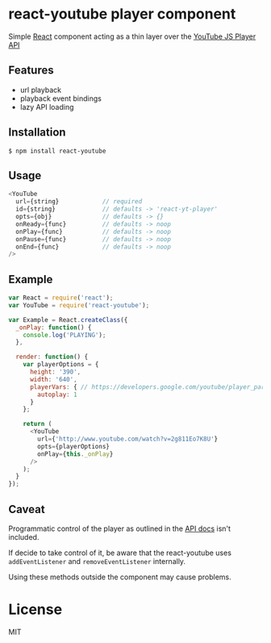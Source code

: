 react-youtube player component
=============================

Simple [React](http://facebook.github.io/react/ ) component acting as a thin layer over the [YouTube JS Player API](https://developers.google.com/youtube/js_api_reference)

## Features
- url playback
- playback event bindings
- lazy API loading

## Installation

```
$ npm install react-youtube
```

Usage
----
```js
<YouTube
  url={string}            // required
  id={string}             // defaults -> 'react-yt-player'
  opts={obj}              // defaults -> {}
  onReady={func}          // defaults -> noop
  onPlay={func}           // defaults -> noop
  onPause={func}          // defaults -> noop
  onEnd={func}            // defaults -> noop
/>
```

Example
-----

```js
var React = require('react');
var YouTube = require('react-youtube');

var Example = React.createClass({
  _onPlay: function() {
    console.log('PLAYING');
  },

  render: function() {
    var playerOptions = {
      height: '390',
      width: '640',
      playerVars: { // https://developers.google.com/youtube/player_parameters
        autoplay: 1
      }
    };

    return (
      <YouTube
        url={'http://www.youtube.com/watch?v=2g811Eo7K8U'}
        opts={playerOptions}
        onPlay={this._onPlay}
      />
    );
  }
});

```

## Caveat

 Programmatic control of the player as outlined in the [API docs](https://developers.google.com/youtube/js_api_reference) isn't included.

If decide to take control of it, be aware that the react-youtube uses `addEventListener` and `removeEventListener` internally.

Using these methods outside the component may cause problems.

# License

  MIT
